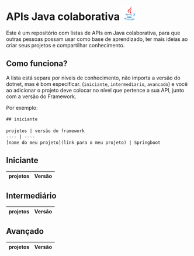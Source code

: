 # APIs Java colaborativa  <img src="https://github.com/devicons/devicon/blob/master/icons/java/java-original.svg" alt="java" height="40"/> </a> 

Este é um repositório com listas de APIs em Java colaborativa, para que outras pessoas possam usar como base de aprendizado, ter mais ideias ao criar seus projetos e compartilhar conhecimento.


## Como funciona?

A lista está separa por níveis de conhecimento, não importa a versão do dotnet, mas é bom especificar. (`iniciante`, `intermediario`, `avancado`) e você ao adicionar o projeto deve colocar no nível que pertence a sua API, junto com a versão do Framework.

Por exemplo:

```
## iniciante

projetos | versão do framework
---- | ----
[nome do meu projeto](link para o meu projeto) | Springboot
```

## Iniciante

projetos | Versão
---- | ----



## Intermediário

projetos | Versão
---- | ----


## Avançado

projetos | Versão
---- | ----




